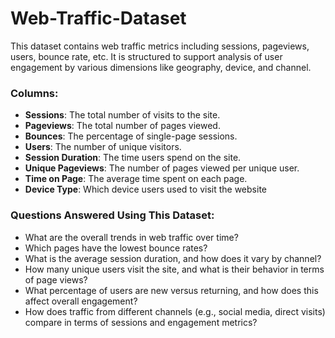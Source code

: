 # Web-Traffic-Dataset

This dataset contains web traffic metrics including sessions, pageviews, users, bounce rate, etc. 
It is structured to support analysis of user engagement by various dimensions like geography, device, and channel.

### Columns:
- **Sessions**: The total number of visits to the site.
- **Pageviews**: The total number of pages viewed.
- **Bounces**: The percentage of single-page sessions.
- **Users**: The number of unique visitors.
- **Session Duration**: The time users spend on the site.
- **Unique Pageviews**: The number of pages viewed per unique user.
- **Time on Page**: The average time spent on each page.
- **Device Type**: Which device users used to visit the website


### Questions Answered Using This Dataset:
- What are the overall trends in web traffic over time?
- Which pages have the lowest bounce rates?
- What is the average session duration, and how does it vary by channel?
- How many unique users visit the site, and what is their behavior in terms of page views?
- What percentage of users are new versus returning, and how does this affect overall engagement?
- How does traffic from different channels (e.g., social media, direct visits) compare in terms of sessions and engagement metrics?



